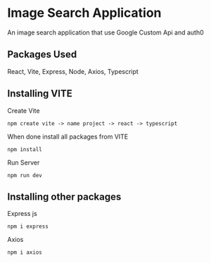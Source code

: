 # Image Search Application

An image search application that use Google Custom Api and auth0

## Packages Used

React, Vite, Express, Node, Axios, Typescript


## Installing VITE

Create Vite

```
npm create vite -> name project -> react -> typescript
```
 

When done install all packages from VITE
```
npm install
```

Run Server
```
npm run dev
```

## Installing other packages

Express js
```
npm i express
```
Axios
```
npm i axios
```
